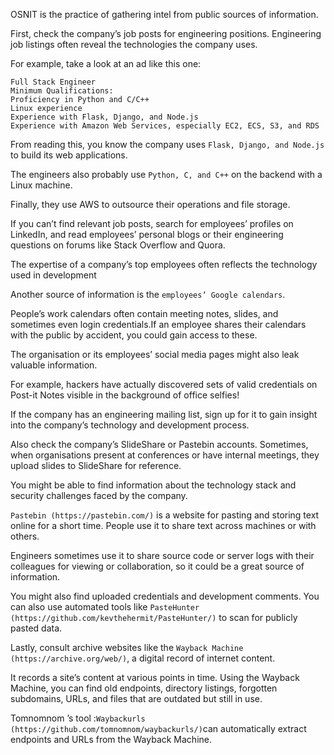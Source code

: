 OSNIT is the practice of gathering intel from public sources of
information.


First, check the company’s job posts for engineering positions.
Engineering job listings often reveal the technologies the company uses.

For example, take a look at an ad like this one:
```
Full Stack Engineer
Minimum Qualifications:
Proficiency in Python and C/C++
Linux experience
Experience with Flask, Django, and Node.js
Experience with Amazon Web Services, especially EC2, ECS, S3, and RDS
```

From reading this, you know the company uses `Flask, Django, and Node.js` to build its web applications. 

The engineers also probably use `Python, C, and C++` on the backend with a Linux machine. 

Finally, they use AWS to outsource their operations and file storage.

If you can’t find relevant job posts, search for employees’ profiles on LinkedIn, and read employees’ personal blogs or their engineering questions on forums like Stack Overflow and Quora.

The expertise of a company’s top employees often reflects the technology used in development

Another source of information is the `employees’ Google calendars`.

People’s work calendars often contain meeting notes, slides, and sometimes even login credentials.If an employee shares their calendars with the public by accident, you could gain access to these. 

The organisation or its employees’ social media pages might also leak valuable information.

For example, hackers have actually discovered sets of valid credentials on Post-it Notes visible in the background of office selfies!

If the company has an engineering mailing list, sign up for it to gain insight into the company’s technology and development process. 

Also check the company’s SlideShare or Pastebin accounts. Sometimes, when organisations present at conferences or have internal meetings, they upload slides to SlideShare for reference. 

You might be able to find information about the technology stack and security challenges faced by the company.


`Pastebin (https://pastebin.com/)` is a website for pasting and storing text online for a short time. People use it to share text across machines or with others. 

Engineers sometimes use it to share source code or server logs with their colleagues for viewing or collaboration, so it could be a great source of information. 

You might also find uploaded credentials and development comments.  You can also use automated tools like `PasteHunter (https://github.com/kevthehermit/PasteHunter/)` to scan for publicly pasted data.

Lastly, consult archive websites like the `Wayback Machine (https://archive.org/web/)`, a digital record of internet content. 

It records a site’s content at various points in time. Using the Wayback Machine, you can find old endpoints, directory listings, forgotten subdomains, URLs, and files that are outdated but still in use.

Tomnomnom ’s tool :`Waybackurls (https://github.com/tomnomnom/waybackurls/)`can automatically extract endpoints and URLs from the Wayback Machine.